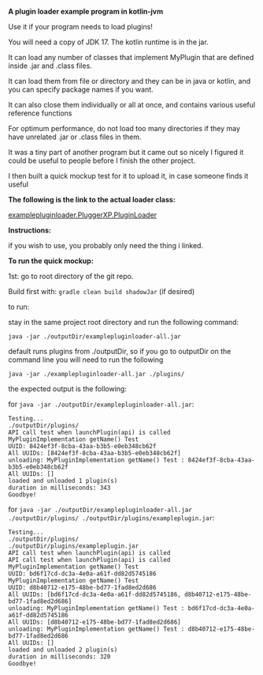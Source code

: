 **A plugin loader example program in kotlin-jvm**

Use it if your program needs to load plugins!

You will need a copy of JDK 17. The kotlin runtime is in the jar.

It can load any number of classes that implement MyPlugin that are defined inside .jar and .class files.

It can load them from file or directory and they can be in java or kotlin, and you can specify package names if you want.

It can also close them individually or all at once, and contains various useful reference functions

For optimum performance, do not load too many directories if they may have unrelated .jar or .class files in them.

It was a tiny part of another program but it came out so nicely I figured it could be useful to people before I finish the other project.

I then built a quick mockup test for it to upload it, in case someone finds it useful

**The following is the link to the actual loader class:**

[examplepluginloader.PluggerXP.PluginLoader](examplepluginloader/src/main/kotlin/examplepluginloader/PluggerXP/PluginLoader.kt)

**Instructions:**

if you wish to use, you probably only need the thing i linked.

**To run the quick mockup:**

1st: go to root directory of the git repo.

Build first with: ```gradle clean build shadowJar``` (if desired)

to run:

stay in the same project root directory and run the following command:

```java -jar ./outputDir/examplepluginloader-all.jar```

default runs plugins from ./outputDir, so if you go to outputDir on the command line you will need to run the following

```java -jar ./examplepluginloader-all.jar ./plugins/```

the expected output is the following:

for ```java -jar ./outputDir/examplepluginloader-all.jar```:
```
Testing...
./outputDir/plugins/
API call test when launchPlugin(api) is called
MyPluginImplementation getName() Test
UUID: 8424ef3f-8cba-43aa-b3b5-e0eb348cb62f
All UUIDs: [8424ef3f-8cba-43aa-b3b5-e0eb348cb62f]
unloading: MyPluginImplementation getName() Test : 8424ef3f-8cba-43aa-b3b5-e0eb348cb62f
All UUIDs: []
loaded and unloaded 1 plugin(s)
duration in milliseconds: 343
Goodbye!
```

for ```java -jar ./outputDir/examplepluginloader-all.jar ./outputDir/plugins/ ./outputDir/plugins/exampleplugin.jar```:
```
Testing...
./outputDir/plugins/
./outputDir/plugins/exampleplugin.jar
API call test when launchPlugin(api) is called
API call test when launchPlugin(api) is called
MyPluginImplementation getName() Test
UUID: bd6f17cd-dc3a-4e0a-a61f-dd82d5745186
MyPluginImplementation getName() Test
UUID: d8b40712-e175-48be-bd77-1fad8ed2d686
All UUIDs: [bd6f17cd-dc3a-4e0a-a61f-dd82d5745186, d8b40712-e175-48be-bd77-1fad8ed2d686]
unloading: MyPluginImplementation getName() Test : bd6f17cd-dc3a-4e0a-a61f-dd82d5745186
All UUIDs: [d8b40712-e175-48be-bd77-1fad8ed2d686]
unloading: MyPluginImplementation getName() Test : d8b40712-e175-48be-bd77-1fad8ed2d686
All UUIDs: []
loaded and unloaded 2 plugin(s)
duration in milliseconds: 320
Goodbye!
```